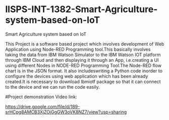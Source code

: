 # llSPS-INT-1382-Smart-Agriculture-system-based-on-IoT
Smart Agriculture system based on IoT

This Project is a software based project which involves development of Web Application using Node-RED Programming tool.This basically involves taking the data from IBM Watson Simulator to the IBM Watson IOT platform through IBM Cloud and then displaying it through an App, i.e.creating a UI using different Nodes in NODE-RED Programming Tool.The Node-RED flow chart is in the JSON format.
It also includeswriting a Python code inorder to configure the devices using web application which has been already created.It is necessary to download Ibmiotf package so that it can connect to the device and we can run the code easily.

#Project demonstration Video link:

https://drive.google.com/file/d/189-srHCpg8AMCB3XjZOjGgGW3oVK8NZ7/view?usp=sharing
